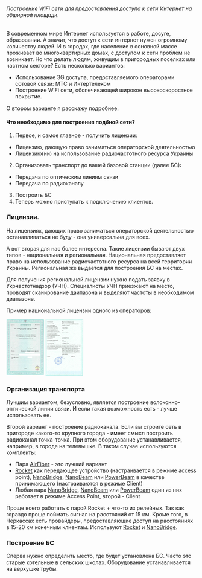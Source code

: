 ###### Построение WiFi сети для предоставления доступа к сети Интернет на обширной площади.

В современном мире Интернет используется в работе, досуге, образовании. А значит, что доступ к сети интернет нужен огромному количеству людей. И в городах, где население в основной массе проживает во многоквартирных домах, с доступом к сети проблем не возникает. Но что делать людям, живущим в пригородных поселках или частном секторе? Есть несколько вариантов:

* Использование 3G доступа, предоставляемого операторами сотовой связи: МТС и Интертелеком
* Построение WiFi сети, обспечивающей широкое высокоскоростное покрытие.

О втором варианте я расскажу подробнее.

#### Что необходимо для построения подбной сети?

1. Первое, и самое главное - получить лицензии:
  * Лицензию, дающую право заниматься операторской деятельностью
  * Лицензию(ии) на использование радиочастотного ресурса Украины
2. Организовать транспорт до вашей базовой станции (далее БС):
  * Передача по оптическим линиям связи
  * Передача по радиоканалу
3. Построить БС
4. Теперь можно приступать к подключению клиентов.

### Лицензии.

На лицензиях, дающих право заниматься операторской деятельностью останавливаться не буду - она универсальна для всех.

А вот вторая для нас более интересна. Такие лицензии бывают двух типов - национальная и региональная. Национальная предоставляет право на использование радиочастотного ресурса на всей территории Украины. Региональная же выдается для построения БС на местах.

Для получения региональной лицензии нужно подать заявку в Укрчастотнадзор (УЧН). Специалисты УЧН приезжают на место, проводят сканирование даипазона и выделяют частоты в необходимом диапазоне.

Пример национальной лицензии одного из операторов:

[<img src="/img/License1_1.png" alt="Лицевая сторона" height=150 width=100 />](/img/License1_1.png)    [<img src="/img/License1_2.jpg" alt="Тыльная сторона" height=150 width=100 />](/img/License1_2.jpg)

### Организация транспорта

Лучшим вариантом, безусловно, является построение волоконно-оптической линии связи. И если такая возможность есть - лучше использовать ее.

Второй вариант - построение радиоканала. Если вы строите сеть в пригороде какого-то крупного города - имеет смысл построить радиоканал точка-точка. При этом оборудование устанавливается, например, в городе на телевышке. В таком случае используются комплекты:

* Пара [AirFiber](https://www.ubnt.com/airfiber/airfiber24-hd/) - это лучший вариант
* [Rocket](https://www.ubnt.com/airmax/rocket-ac/) как передающее устройство (настраивается в режиме access point), [NanoBridge](https://www.ubnt.com/airmax/nanobridgem/), [NanoBeam](https://www.ubnt.com/airmax/nanobeamm/) или [PowerBeam](https://www.ubnt.com/airmax/powerbeam/) в качестве принимающего (настраиваются в режиме Client)
* Любая пара [NanoBridge](https://www.ubnt.com/airmax/nanobridgem/), [NanoBeam](https://www.ubnt.com/airmax/nanobeamm/) или [PowerBeam](https://www.ubnt.com/airmax/powerbeam/) один из них работает в режиме Access Point, второй - Client

Проще всего работать с парой Rocket + что-то из релейных. Так как гораздо проще поймать сигнал на расстояний от 15 км. Кроме того, в Черкассах есть провайдеры, предоставляющие доступ на расстояниях в 15-20 км конечным клиентам. Используют [Rocket](https://www.ubnt.com/airmax/rocket-ac/) и [NanoBridge](https://www.ubnt.com/airmax/nanobridgem/).


### Построение БС

Сперва нужно определить место, где будет установлена БС. Часто это старые котельные в сельских школах. Оборудование устанавливается на верхушке трубы. 
